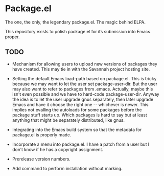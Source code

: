 # Package.el

The one, the only, the legendary package.el. The magic behind ELPA.

This repository exists to polish package.el for its submission into
Emacs proper.

## TODO

* Mechanism for allowing users to upload new versions of packages they
  have created. This may tie in with the Savannah project hosting site.

* Setting the default Emacs load-path based on package.el.  This is
  tricky because we may want to let the user set package-user-dir.
  But the user may also want to refer to packages from .emacs.
  Actually, maybe this isn't even possible and we have to hard-code
  package-user-dir.  Anyway the idea is to let the user upgrade gnus
  separately, then later upgrade Emacs and have it choose the right
  one -- whichever is newer.  This implies not evalling the autoloads
  for some packages before the package stuff starts up.  Which
  packages is hard to say but at least anything that might be
  separately distributed, like gnus.

* Integrating into the Emacs build system so that the metadata for
  package.el is properly made.

* Incorporate a menu into package.el.  I have a patch from a user but I
  don't know if he has a copyright assignment.

* Prerelease version numbers.

* Add command to perform installation without marking.
